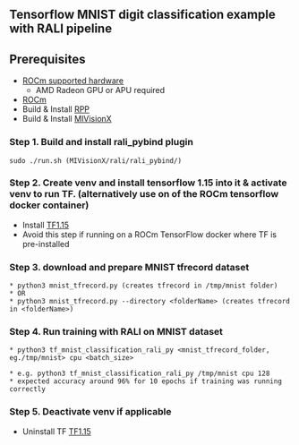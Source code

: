 ## Tensorflow MNIST digit classification example with RALI pipeline

## Prerequisites

* [ROCm supported hardware](https://rocm.github.io/ROCmInstall.html#hardware-support) 
    * AMD Radeon GPU or APU required
* [ROCm](https://github.com/RadeonOpenCompute/ROCm#installing-from-amd-rocm-repositories)
* Build & Install [RPP](https://github.com/GPUOpen-ProfessionalCompute-Libraries/rpp)
* Build & Install [MIVisionX](https://github.com/GPUOpen-ProfessionalCompute-Libraries/MIVisionX#linux-1)

### Step 1. Build and install rali_pybind plugin 
```
sudo ./run.sh (MIVisionX/rali/rali_pybind/)
```
### Step 2. Create venv and install tensorflow 1.15 into it & activate venv to run TF. (alternatively use on of the ROCm tensorflow docker container) 
* Install [TF1.15](https://www.tensorflow.org/install/pip)
* Avoid this step if running on a ROCm TensorFlow docker where TF is pre-installed 

### Step 3. download and prepare MNIST tfrecord dataset

```
* python3 mnist_tfrecord.py (creates tfrecord in /tmp/mnist folder)
* OR
* python3 mnist_tfrecord.py --directory <folderName> (creates tfrecord in <folderName>)

```
### Step 4. Run training with RALI on MNIST dataset
```
* python3 tf_mnist_classification_rali_py <mnist_tfrecord_folder, eg./tmp/mnist> cpu <batch_size>

* e.g. python3 tf_mnist_classification_rali_py /tmp/mnist cpu 128
* expected accuracy around 96% for 10 epochs if training was running correctly
```
### Step 5. Deactivate venv if applicable
* Uninstall TF [TF1.15](https://www.tensorflow.org/install/pip)
